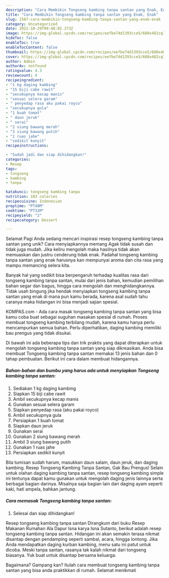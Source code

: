 ```yaml
---
description: "Cara Membikin Tongseng kambing tanpa santan yang Enak, Enak"
title: "Cara Membikin Tongseng kambing tanpa santan yang Enak, Enak"
slug: 1587-cara-membikin-tongseng-kambing-tanpa-santan-yang-enak-enak
category: Uncategorized
date: 2022-10-29T09:48:02.273Z
image: https://img-global.cpcdn.com/recipes/eefbe74d1393cce5/680x482cq70/tongseng-kambing-tanpa-santan-foto-resep-utama.jpg
hideToc: false
enableToc: true
enableTocContent: false
thumbnail: https://img-global.cpcdn.com/recipes/eefbe74d1393cce5/680x482cq70/tongseng-kambing-tanpa-santan-foto-resep-utama.jpg
cover: https://img-global.cpcdn.com/recipes/eefbe74d1393cce5/680x482cq70/tongseng-kambing-tanpa-santan-foto-resep-utama.jpg
author: Admin
authorAv: notfound
ratingvalue: 4.3
reviewcount: 4
recipeingredient:
- "1 kg daging kambing"
- "15 biji cabe rawit"
- "secukupnya kecap manis"
- "sesuai selera garam"
- " penyedap rasa aku pakai royco"
- "secukupnya gula"
- "1 buah tomat"
- " daun jeruk"
- " serai"
- "2 siung bawang merah"
- "3 siung bawang putih"
- "1 ruas jahe"
- "sedikit kunyit"
recipeinstructions:

- "Sudah jadi dan siap dihidangkan!"
categories:
- Resep
tags:
- tongseng
- kambing
- tanpa

katakunci: tongseng kambing tanpa 
nutrition: 103 calories
recipecuisine: Indonesian
preptime: "PT40M"
cooktime: "PT32M"
recipeyield: "2"
recipecategory: Dessert

---
```



Selamat Pagi Anda sedang mencari inspirasi resep tongseng kambing tanpa santan yang unik? Cara menyiapkannya memang Agak tidak susah dan tidak juga mudah. Jika keliru mengolah maka hasilnya tidak akan memuaskan dan justru cenderung tidak enak. Padahal tongseng kambing tanpa santan yang enak harusnya kan mempunyai aroma dan cita rasa yang mampu memancing selera kita.


Banyak hal yang sedikit bisa berpengaruh terhadap kualitas rasa dari tongseng kambing tanpa santan, mulai dari jenis bahan, kemudian pemilihan bahan segar dan bagus, hingga cara mengolah dan menghidangkannya. Tidak usah bingung jika hendak menyiapkan tongseng kambing tanpa santan yang enak di mana pun kamu berada, karena asal sudah tahu caranya maka hidangan ini bisa menjadi sajian spesial.

KOMPAS.com - Ada cara masak tongseng kambing tanpa santan yang bisa kamu coba buat sebagai suguhan masakan spesial di rumah. Proses membuat tongseng kambing terbilang mudah, karena kamu hanya perlu mencampurkan semua bahan. Perlu diperhatikan, daging kambing memiliki bau prengus yang tidak disukai.


Di bawah ini ada beberapa tips dan trik praktis yang dapat diterapkan untuk mengolah tongseng kambing tanpa santan yang siap dikreasikan. Anda bisa membuat Tongseng kambing tanpa santan memakai 13 jenis bahan dan 0 tahap pembuatan. Berikut ini cara dalam membuat hidangannya.

<!--inarticleads1-->

##### Bahan-bahan dan bumbu yang harus ada untuk menyiapkan Tongseng kambing tanpa santan:

1. Sediakan 1 kg daging kambing
1. Siapkan 15 biji cabe rawit
1. Ambil secukupnya kecap manis
1. Gunakan sesuai selera garam
1. Siapkan  penyedap rasa (aku pakai royco)
1. Ambil secukupnya gula
1. Persiapkan 1 buah tomat
1. Siapkan  daun jeruk
1. Gunakan  serai
1. Gunakan 2 siung bawang merah
1. Ambil 3 siung bawang putih
1. Gunakan 1 ruas jahe
1. Persiapkan sedikit kunyit


Bila tumisan sudah harum, masukkan daun salam, daun jeruk, dan daging kambing. Resep Tongseng Kambing Tanpa Santan, Gak Bau Prengus! Selain untuk olahan daging kambing tanpa santan, resep tongseng kambing simple ini tentunya dapat kamu gunakan untuk mengolah daging jenis lainnya serta berbagai bagian darinya. Misalnya saja bagian lain dari daging ayam seperti kaki, hati ampela, bahkan jantung. 

<!--inarticleads2-->

##### Cara memasak Tongseng kambing tanpa santan:


1. Selesai dan siap dihidangkan!

Resep tongseng kambing tanpa santan Dirangkum dari buku Resep Makanan Rumahan Ala Dapur Isna karya Isna Sutanto, berikut adalah resep tongseng kambing tanpa santan. Hidangan ini akan semakin terasa nikmat disantap dengan pendamping seperti sambal, acara, hingga lontong. Jika Anda mendapatkan daging kurban kambing, menu satu ini patut untuk dicoba. Meski tanpa santan, rasanya tak kalah nikmat dari tongseng biasanya. Yuk buat untuk disantap bersama keluarga. 

Bagaimana? Gampang kan? Itulah cara membuat tongseng kambing tanpa santan yang bisa anda praktikkan di rumah. Selamat menikmati
